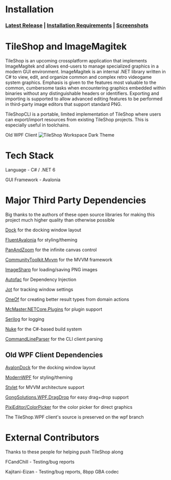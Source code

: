 # Installation
### [**Latest Release**](https://github.com/stevemonaco/ImageMagitek/releases) | [**Installation Requirements**](https://github.com/stevemonaco/ImageMagitek/wiki/TileShop-Installation-and-Overview) | [**Screenshots**](https://github.com/stevemonaco/ImageMagitek/wiki/TileShop-Workflow)

# TileShop and ImageMagitek
TileShop is an upcoming crossplatform application that implements ImageMagitek and allows end-users to manage specialized graphics in a modern GUI environment. ImageMagitek is an internal .NET library written in C# to view, edit, and organize common and complex retro videogame system graphics. Emphasis is given to the features most valuable to the common, cumbersome tasks when encountering graphics embedded within binaries without any distinguishable headers or identifiers. Exporting and importing is supported to allow advanced editing features to be performed in third-party image editors that support standard PNG.

TileShopCLI is a portable, limited implementation of TileShop where users can export/import resources from existing TileShop projects. This is especially useful in toolchains.

Old WPF Client
![TileShop Workspace Dark Theme](https://raw.githubusercontent.com/stevemonaco/ImageMagitek/wpf/TileShop.WPF/Assets/DemoImages/TileShopLayoutDark10142020.png)

# Tech Stack
Language - C# / .NET 6

GUI Framework - Avalonia

# Major Third Party Dependencies
Big thanks to the authors of these open source libraries for making this project much higher quality than otherwise possible

[Dock](https://github.com/wieslawsoltes/Dock) for the docking window layout

[FluentAvalonia](https://github.com/amwx/FluentAvalonia) for styling/theming

[PanAndZoom](https://github.com/wieslawsoltes/PanAndZoom) for the infinite canvas control

[CommunityToolkit.Mvvm](https://github.com/CommunityToolkit/dotnet) for the MVVM framework

[ImageSharp](https://github.com/SixLabors/ImageSharp) for loading/saving PNG images

[Autofac](https://github.com/autofac/Autofac) for Dependency Injection

[Jot](https://github.com/anakic/Jot) for tracking window settings

[OneOf](https://github.com/mcintyre321/OneOf) for creating better result types from domain actions

[McMaster.NETCore.Plugins](https://github.com/natemcmaster/DotNetCorePlugins) for plugin support

[Serilog](https://github.com/serilog/serilog) for logging

[Nuke](https://github.com/nuke-build/nuke) for the C#-based build system

[CommandLineParser](https://github.com/commandlineparser/commandline) for the CLI client parsing

## Old WPF Client Dependencies
[AvalonDock](https://github.com/Dirkster99/AvalonDock) for the docking window layout

[ModernWPF](https://github.com/Kinnara/ModernWpf) for styling/theming

[Stylet](https://github.com/canton7/Stylet) for MVVM architecture support

[GongSolutions.WPF.DragDrop](https://github.com/punker76/gong-wpf-dragdrop) for easy drag+drop support

[PixiEditor/ColorPicker](https://github.com/PixiEditor/ColorPicker) for the color picker for direct graphics

The TileShop.WPF client's source is preserved on the wpf branch

# External Contributors
Thanks to these people for helping push TileShop along

FCandChill - Testing/bug reports

Kajitani-Eizan - Testing/bug reports, 8bpp GBA codec
